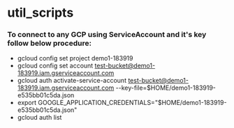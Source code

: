 # util_scripts


### To connect to any GCP using ServiceAccount and it's key follow below procedure:

* gcloud config set project demo1-183919
* gcloud config set account test-bucket@demo1-183919.iam.gserviceaccount.com
* gcloud auth activate-service-account test-bucket@demo1-183919.iam.gserviceaccount.com --key-file=$HOME/demo1-183919-e535bb01c5da.json
* export GOOGLE_APPLICATION_CREDENTIALS="$HOME/demo1-183919-e535bb01c5da.json"
* gcloud auth list
